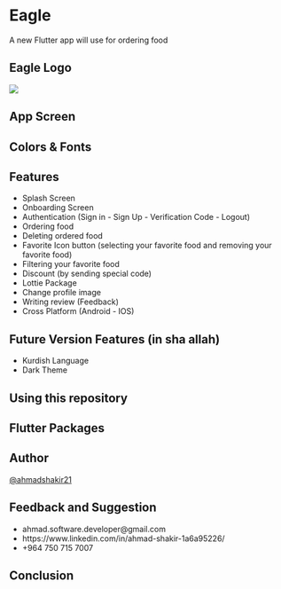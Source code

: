 # Eagle

A new Flutter app will use for ordering food

## Eagle Logo
<img src="\Food-Ordering-App\Eagle Logo.jpg">

## App Screen

## Colors & Fonts

## Features
<ul>
  <li>Splash Screen</li>
  <li>Onboarding Screen</li>
  <li>Authentication (Sign in - Sign Up - Verification Code - Logout)</li>
  <li>Ordering food</li>
  <li>Deleting ordered food</li>
  <li>Favorite Icon button (selecting your favorite food and removing your favorite food)</li>
  <li>Filtering your favorite food</li>
  <li>Discount (by sending special code)</li>
  <li>Lottie Package</li>
  <li>Change profile image</li>
  <li>Writing review (Feedback)</li>
  <li>Cross Platform (Android - IOS)</li>
</ul>

## Future Version Features (in sha allah)
<ul>
  <li>Kurdish Language</li>
  <li>Dark Theme</li>
</ul>

## Using this repository

## Flutter Packages

## Author
<a href = "https://github.com/ahmadshakir21">@ahmadshakir21</a>

## Feedback and Suggestion
<ul>
  <li>ahmad.software.developer@gmail.com</li>
  <li>https://www.linkedin.com/in/ahmad-shakir-1a6a95226/</li>
  <li>+964 750 715 7007</li>
</ul>

## Conclusion
